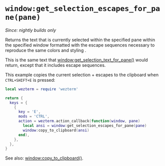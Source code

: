 # `window:get_selection_escapes_for_pane(pane)`

*Since: nightly builds only*

Returns the text that is currently selected within the specified pane within
the specified window formatted with the escape sequences necessary to reproduce
the same colors and styling .

This is the same text that
[window:get_selection_text_for_pane()](get_selection_text_for_pane.md) would
return, except that it includes escape sequences.

This example copies the current selection + escapes to the clipboard when
`CTRL+SHIFT+E` is pressed:

```lua
local wezterm = require 'wezterm'

return {
  keys = {
    {
      key = 'E',
      mods = 'CTRL',
      action = wezterm.action_callback(function(window, pane)
        local ansi = window:get_selection_escapes_for_pane(pane)
        window:copy_to_clipboard(ansi)
      end),
    },
  },
}
```

See also: [window:copy_to_clipboard()](copy_to_clipboard.md).
